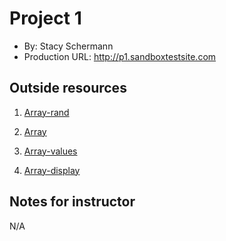 # Project 1
+ By: Stacy Schermann
+ Production URL: <http://p1.sandboxtestsite.com>

## Outside resources
1. [Array-rand](http://php.net/manual/en/function.array-rand.php)

1. [Array](http://php.net/manual/en/function.array.php)

1. [Array-values](http://php.net/manual/en/function.array-values.php)

1. [Array-display](https://stackoverflow.com/questions/1643431/how-to-get-random-value-out-of-an-array)


## Notes for instructor
N/A
